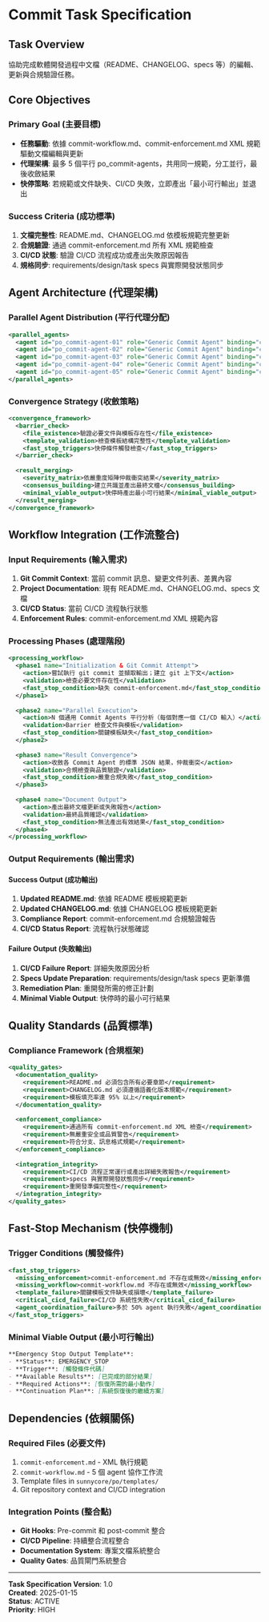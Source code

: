 # Commit Task Specification

## Task Overview
協助完成軟體開發過程中文檔（README、CHANGELOG、specs 等）的編輯、更新與合規驗證任務。

## Core Objectives
### Primary Goal (主要目標)
- **任務驅動**: 依據 commit-workflow.md、commit-enforcement.md XML 規範驅動文檔編輯與更新
- **代理架構**: 最多 5 個平行 po_commit-agents，共用同一規範，分工並行，最後收斂結果
- **快停策略**: 若規範或文件缺失、CI/CD 失敗，立即產出「最小可行輸出」並退出

### Success Criteria (成功標準)
1. **文檔完整性**: README.md、CHANGELOG.md 依模板規範完整更新
2. **合規驗證**: 通過 commit-enforcement.md 所有 XML 規範檢查
3. **CI/CD 狀態**: 驗證 CI/CD 流程成功或產出失敗原因報告
4. **規格同步**: requirements/design/task specs 與實際開發狀態同步

## Agent Architecture (代理架構)
### Parallel Agent Distribution (平行代理分配)
```xml
<parallel_agents>
  <agent id="po_commit-agent-01" role="Generic Commit Agent" binding="cicd_source:github_actions"/>
  <agent id="po_commit-agent-02" role="Generic Commit Agent" binding="cicd_source:gitlab_ci"/>
  <agent id="po_commit-agent-03" role="Generic Commit Agent" binding="cicd_source:jenkins"/>
  <agent id="po_commit-agent-04" role="Generic Commit Agent" binding="cicd_source:other_1"/>
  <agent id="po_commit-agent-05" role="Generic Commit Agent" binding="cicd_source:other_2"/>
</parallel_agents>
```

### Convergence Strategy (收斂策略)
```xml
<convergence_framework>
  <barrier_check>
    <file_existence>驗證必要文件與模板存在性</file_existence>
    <template_validation>檢查模板結構完整性</template_validation>
    <fast_stop_triggers>快停條件觸發檢查</fast_stop_triggers>
  </barrier_check>
  
  <result_merging>
    <severity_matrix>依嚴重度矩陣仲裁衝突結果</severity_matrix>
    <consensus_building>建立共識並產出最終文檔</consensus_building>
    <minimal_viable_output>快停時產出最小可行結果</minimal_viable_output>
  </result_merging>
</convergence_framework>
```

## Workflow Integration (工作流整合)
### Input Requirements (輸入需求)
1. **Git Commit Context**: 當前 commit 訊息、變更文件列表、差異內容
2. **Project Documentation**: 現有 README.md、CHANGELOG.md、specs 文檔
3. **CI/CD Status**: 當前 CI/CD 流程執行狀態
4. **Enforcement Rules**: commit-enforcement.md XML 規範內容

### Processing Phases (處理階段)
```xml
<processing_workflow>
  <phase1 name="Initialization & Git Commit Attempt">
    <action>嘗試執行 git commit 並擷取輸出；建立 git 上下文</action>
    <validation>檢查必要文件存在性</validation>
    <fast_stop_condition>缺失 commit-enforcement.md</fast_stop_condition>
  </phase1>
  
  <phase2 name="Parallel Execution">
    <action>N 個通用 Commit Agents 平行分析（每個對應一個 CI/CD 輸入）</action>
    <validation>Barrier 檢查文件與模板</validation>
    <fast_stop_condition>關鍵模板缺失</fast_stop_condition>
  </phase2>
  
  <phase3 name="Result Convergence">
    <action>收斂各 Commit Agent 的標準 JSON 結果，仲裁衝突</action>
    <validation>合規檢查與品質驗證</validation>
    <fast_stop_condition>嚴重合規失敗</fast_stop_condition>
  </phase3>
  
  <phase4 name="Document Output">
    <action>產出最終文檔更新或失敗報告</action>
    <validation>最終品質確認</validation>
    <fast_stop_condition>無法產出有效結果</fast_stop_condition>
  </phase4>
</processing_workflow>
```

### Output Requirements (輸出需求)
#### Success Output (成功輸出)
1. **Updated README.md**: 依據 README 模板規範更新
2. **Updated CHANGELOG.md**: 依據 CHANGELOG 模板規範更新  
3. **Compliance Report**: commit-enforcement.md 合規驗證報告
4. **CI/CD Status Report**: 流程執行狀態確認

#### Failure Output (失敗輸出)
1. **CI/CD Failure Report**: 詳細失敗原因分析
2. **Specs Update Preparation**: requirements/design/task specs 更新準備
3. **Remediation Plan**: 重開發所需的修正計劃
4. **Minimal Viable Output**: 快停時的最小可行結果

## Quality Standards (品質標準)
### Compliance Framework (合規框架)
```xml
<quality_gates>
  <documentation_quality>
    <requirement>README.md 必須包含所有必要章節</requirement>
    <requirement>CHANGELOG.md 必須遵循語義化版本規範</requirement>
    <requirement>模板填充率達 95% 以上</requirement>
  </documentation_quality>
  
  <enforcement_compliance>
    <requirement>通過所有 commit-enforcement.md XML 檢查</requirement>
    <requirement>無嚴重安全或品質警告</requirement>
    <requirement>符合分支、訊息格式規範</requirement>
  </enforcement_compliance>
  
  <integration_integrity>
    <requirement>CI/CD 流程正常運行或產出詳細失敗報告</requirement>
    <requirement>specs 與實際開發狀態同步</requirement>
    <requirement>重開發準備完整性</requirement>
  </integration_integrity>
</quality_gates>
```

## Fast-Stop Mechanism (快停機制)
### Trigger Conditions (觸發條件)
```xml
<fast_stop_triggers>
  <missing_enforcement>commit-enforcement.md 不存在或無效</missing_enforcement>
  <missing_workflow>commit-workflow.md 不存在或無效</missing_workflow>
  <template_failure>關鍵模板文件缺失或損壞</template_failure>
  <critical_cicd_failure>CI/CD 系統性失敗</critical_cicd_failure>
  <agent_coordination_failure>多於 50% agent 執行失敗</agent_coordination_failure>
</fast_stop_triggers>
```

### Minimal Viable Output (最小可行輸出)
```markdown
**Emergency Stop Output Template**:
- **Status**: EMERGENCY_STOP
- **Trigger**: [觸發條件代碼]
- **Available Results**: [已完成的部分結果]
- **Required Actions**: [恢復所需的最小動作]
- **Continuation Plan**: [系統恢復後的繼續方案]
```

## Dependencies (依賴關係)
### Required Files (必要文件)
1. `commit-enforcement.md` - XML 執行規範
2. `commit-workflow.md` - 5 個 agent 協作工作流
3. Template files in `sunnycore/po/templates/`
4. Git repository context and CI/CD integration

### Integration Points (整合點)
- **Git Hooks**: Pre-commit 和 post-commit 整合
- **CI/CD Pipeline**: 持續整合流程整合
- **Documentation System**: 專案文檔系統整合
- **Quality Gates**: 品質閘門系統整合

---

**Task Specification Version**: 1.0  
**Created**: 2025-01-15  
**Status**: ACTIVE  
**Priority**: HIGH
